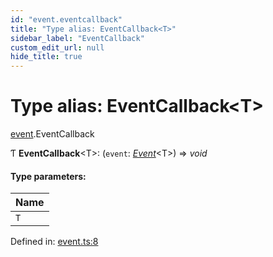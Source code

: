 ```yaml
---
id: "event.eventcallback"
title: "Type alias: EventCallback<T>"
sidebar_label: "EventCallback"
custom_edit_url: null
hide_title: true
---
```


# Type alias: EventCallback<T\>

[event](../modules/event.md).EventCallback

Ƭ **EventCallback**<T\>: (`event`: [*Event*](../interfaces/event.event-1.md)<T\>) => *void*

#### Type parameters:

Name |
------ |
`T` |

Defined in: [event.ts:8](https://github.com/tauri-apps/tauri/blob/237b49b/cli/tauri.js/api-src/event.ts#L8)
